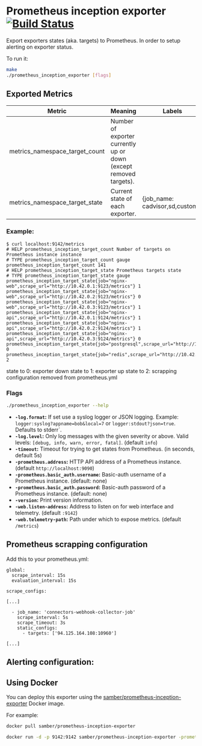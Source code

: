 # Prometheus inception exporter [![Build Status](https://travis-ci.org/samber/prometheus_inception_exporter.svg)][travis]

Export exporters states (aka. targets) to Prometheus. In order to setup alerting on exporter status.

To run it:

```bash
make
./prometheus_inception_exporter [flags]
```

## Exported Metrics

| Metric | Meaning | Labels |
| ------ | ------- | ------ |
| metrics_namespace_target_count | Number of exporter currently up or down (except removed targets). | |
| metrics_namespace_target_state | Current state of each exporter. | {job_name: cadvisor,sd,custom... | scrape_url: http://postgresql-exporter.acme.io:9123/metrics } |

### Example:

```
$ curl localhost:9142/metrics
# HELP prometheus_inception_target_count Number of targets on Prometheus instance instance
# TYPE prometheus_inception_target_count gauge
prometheus_inception_target_count 141
# HELP prometheus_inception_target_state Prometheus targets state
# TYPE prometheus_inception_target_state gauge
prometheus_inception_target_state{job="nginx-web",scrape_url="http://10.42.0.1:9123/metrics"} 1
prometheus_inception_target_state{job="nginx-web",scrape_url="http://10.42.0.2:9123/metrics"} 0
prometheus_inception_target_state{job="nginx-web",scrape_url="http://10.42.0.3:9123/metrics"} 1
prometheus_inception_target_state{job="nginx-api",scrape_url="http://10.42.0.1:9124/metrics"} 1
prometheus_inception_target_state{job="nginx-api",scrape_url="http://10.42.0.2:9124/metrics"} 1
prometheus_inception_target_state{job="nginx-api",scrape_url="http://10.42.0.3:9124/metrics"} 0
prometheus_inception_target_state{job="postgresql",scrape_url="http://10.42.0.2:9125/metrics"} 0
prometheus_inception_target_state{job="redis",scrape_url="http://10.42.0.2:9126/metrics"} 2
```

state to 0: exporter down
state to 1: exporter up
state to 2: scrapping configuration removed from prometheus.yml

### Flags

```bash
./prometheus_inception_exporter --help
```

* __`-log.format`:__ If set use a syslog logger or JSON logging. Example: `logger:syslog?appname=bob&local=7` or `logger:stdout?json=true`. Defaults to stderr`.
* __`-log.level`:__ Only log messages with the given severity or above. Valid levels: `[debug, info, warn, error, fatal]`. (default `info`)
* __`-timeout`:__ Timeout for trying to get states from Prometheus. (in seconds, default 5s)
* __`-prometheus.address`:__ HTTP API address of a Prometheus instance. (default `http://localhost:9090`)
* __`-prometheus.basic_auth.username`:__ Basic-auth username of a Prometheus instance. (default: none)
* __`-prometheus.basic_auth.password`:__ Basic-auth password of a Prometheus instance. (default: none)
* __`-version`:__ Print version information.
* __`-web.listen-address`:__ Address to listen on for web interface and telemetry. (default `:9142`)
* __`-web.telemetry-path`:__ Path under which to expose metrics. (default `/metrics`)

## Prometheus scrapping configuration

Add this to your prometheus.yml:

```
global:
  scrape_interval: 15s
  evaluation_interval: 15s

scrape_configs:

[...]

  - job_name: 'connectors-webhook-collector-job'
    scrape_interval: 5s
    scrape_timeout: 3s
    static_configs:
      - targets: ['94.125.164.108:10960']

[...]

```

## Alerting configuration:



## Using Docker

You can deploy this exporter using the [samber/prometheus-inception-exporter](https://registry.hub.docker.com/u/samber/prometheus-inception-exporter/) Docker image.

For example:

```bash
docker pull samber/prometheus-inception-exporter

docker run -d -p 9142:9142 samber/prometheus-inception-exporter -prometheus.addr=http://prometheus.acme.io:9090 -prometheus.basic_auth.username=foo -prometheus.basic_auth.username=bar
```


[hub]: https://hub.docker.com/r/samber/prometheus-inception-exporter
[travis]: https://travis-ci.org/samber/prometheus-inception-exporter
